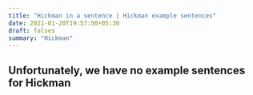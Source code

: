 ```yaml
---
title: "Hickman in a sentence | Hickman example sentences"
date: 2021-01-20T19:57:50+05:30
draft: falses
summary: "Hickman"
---
```

## Unfortunately, we have no example sentences for Hickman                 
